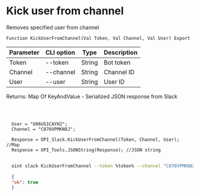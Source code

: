 ﻿---
sidebar_position: 8
---

# Kick user from channel
 Removes specified user from channel



`Function KickUserFromChannel(Val Token, Val Channel, Val User) Export`

  | Parameter | CLI option | Type | Description |
  |-|-|-|-|
  | Token | --token | String | Bot token |
  | Channel | --channel | String | Channel ID |
  | User | --user | String | User ID |

  
  Returns:  Map Of KeyAndValue - Serialized JSON response from Slack

<br/>




```bsl title="Code example"
  
  User = "U06UG1CAYH2";
  Channel = "C070VPMKN8J";
  
  Response = OPI_Slack.KickUserFromChannel(Token, Channel, User); //Map
  Response = OPI_Tools.JSONString(Response); //JSON string
```



```sh title="CLI command example"
    
  oint slack KickUserFromChannel --token %token% --channel "C070VPMKN8J" --user "U06UG1CAYH2"

```

```json title="Result"
  {
  "ok": true
  }

```
